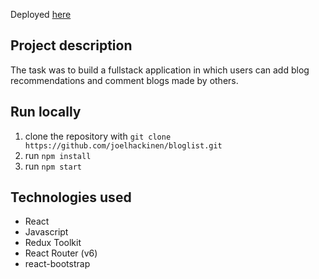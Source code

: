 Deployed [here](https://crimson-night-5745.fly.dev/)

## Project description
The task was to build a fullstack application in which users can add blog recommendations and comment blogs made by others.

## Run locally
1. clone the repository with `git clone https://github.com/joelhackinen/bloglist.git`
2. run `npm install`
3. run `npm start`

## Technologies used
- React
- Javascript
- Redux Toolkit
- React Router (v6)
- react-bootstrap
